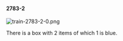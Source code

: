 #### 2783-2
![train-2783-2-0.png](https://github.com/lil-lab/nlvr/raw/master/nlvr/train/images/53/train-2783-2-0.png "train-2783-2-0.png")

There is a box with 2 items of which 1 is blue.